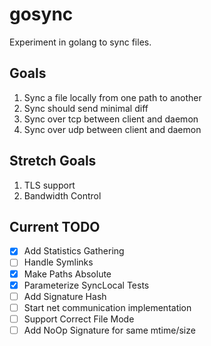 # gosync
Experiment in golang to sync files. 

## Goals
1. Sync a file locally from one path to another
2. Sync should send minimal diff
3. Sync over tcp between client and daemon
4. Sync over udp between client and daemon

## Stretch Goals
1. TLS support
2. Bandwidth Control

## Current TODO
- [x] Add Statistics Gathering
- [ ] Handle Symlinks
- [x] Make Paths Absolute
- [x] Parameterize SyncLocal Tests
- [ ] Add Signature Hash
- [ ] Start net communication implementation
- [ ] Support Correct File Mode
- [ ] Add NoOp Signature for same mtime/size
